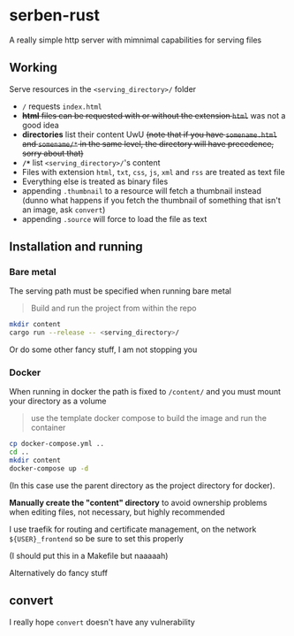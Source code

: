 # serben-rust

A really simple http server with mimnimal capabilities for serving files

## Working

Serve resources in the `<serving_directory>/` folder
- `/` requests `index.html`
- ~~**html** files can be requested with or without the extension `html`~~ was not a good idea
- **directories** list their content UwU ~~(note that if you have `somename.html` and `somename/*` in the same level, the directory will have precedence, sorry about that)~~
- **`/*`** list `<serving_directory>/`'s content
- Files with extension `html`, `txt`, `css`, `js`, `xml` and `rss` are treated as text file
- Everything else is treated as binary files
- appending `.thumbnail` to a resource will fetch a thumbnail instead (dunno what happens if you fetch the thumbnail of something that isn't an image, ask `convert`)
- appending `.source` will force to load the file as text

## Installation and running
### Bare metal
The serving path must be specified when running bare metal
> Build and run the project from within the repo
```sh
mkdir content
cargo run --release -- <serving_directory>/
```
Or do some other fancy stuff, I am not stopping you

### Docker
When running in docker the path is fixed to `/content/` and you must mount your directory as a volume
> use the template docker compose to build the image and run the container
```sh
cp docker-compose.yml ..
cd ..
mkdir content
docker-compose up -d
```
(In this case use the parent directory as the project directory for docker).

**Manually create the "content" directory** to avoid ownership problems when editing files, not necessary, but highly recommended

I use traefik for routing and certificate management, on the network `${USER}_frontend` so be sure to set this properly

(I should put this in a Makefile but naaaaah)

Alternatively do fancy stuff

## convert

I really hope `convert` doesn't have any vulnerability